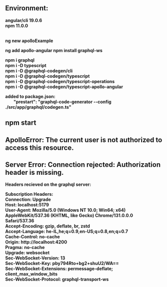 ## Environment:
<b>
angular/cli 19.0.6 <br>
npm 11.0.0 <br> <br>

ng new apolloExample

ng add apollo-angular
npm install graphql-ws

npm i graphql <br>
npm i -D typescript <br>
npm i -D @graphql-codegen/cli <br>
npm i -D @graphql-codegen/typescript <br>
npm i -D @graphql-codegen/typescript-operations <br>
npm i -D @graphql-codegen/typescript-apollo-angular <br>

added to package.json: <br>
&nbsp;&nbsp;&nbsp;&nbsp;&nbsp;&nbsp;&nbsp;&nbsp;"prestart": "graphql-code-generator --config ./src/app/graphql/codegen.ts"
   
npm start
</b>
---------------------------------------------------------------------------------------------

## ApolloError: The current user is not authorized to access this resource.
## Server Error: Connection rejected: Authorization header is missing.


<b>Headers recieved on the graphql server:

Subscription Headers: <br>
Connection: Upgrade <br>
Host: localhost:5179 <br>
User-Agent: Mozilla/5.0 (Windows NT 10.0; Win64; x64) AppleWebKit/537.36 (KHTML, like Gecko) Chrome/131.0.0.0 Safari/537.36 <br>
Accept-Encoding: gzip, deflate, br, zstd <br>
Accept-Language: he-IL,he;q=0.9,en-US;q=0.8,en;q=0.7 <br>
Cache-Control: no-cache <br>
Origin: http://localhost:4200 <br>
Pragma: no-cache <br>
Upgrade: websocket <br>
Sec-WebSocket-Version: 13 <br>
Sec-WebSocket-Key: pby794Rto+bg2+shuU2/WA== <br>
Sec-WebSocket-Extensions: permessage-deflate; client_max_window_bits <br>
Sec-WebSocket-Protocol: graphql-transport-ws <br></b>
